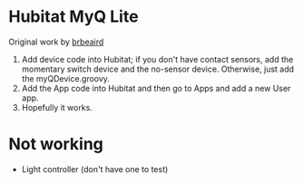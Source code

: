 # Hubitat MyQ Lite

Original work by [brbeaird](https://github.com/brbeaird/SmartThings_MyQ)

1) Add device code into Hubitat; if you don't have contact sensors, add the
momentary switch device and the no-sensor device.  Otherwise, just add the
myQDevice.groovy.
2) Add the App code into Hubitat and then go to Apps and add a new User app.
3) Hopefully it works. 

# Not working
* Light controller (don't have one to test)  
